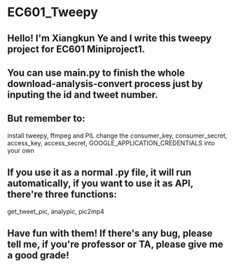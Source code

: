 # EC601_Tweepy

## Hello! I'm Xiangkun Ye and I write this tweepy project for EC601 Miniproject1.

## You can use main.py to finish the whole download-analysis-convert process just by inputing the id and tweet number.

## But remember to:
  install tweepy, ffmpeg and PIL
  change the consumer_key, consumer_secret, access_key, access_secret, GOOGLE_APPLICATION_CREDENTIALS into your own
  
## If you use it as a normal .py file, it will run automatically, if you want to use it as API, there're three functions:
  get_tweet_pic, analypic, pic2mp4
  
## Have fun with them! If there's any bug, please tell me, if you're professor or TA, please give me a good grade!
